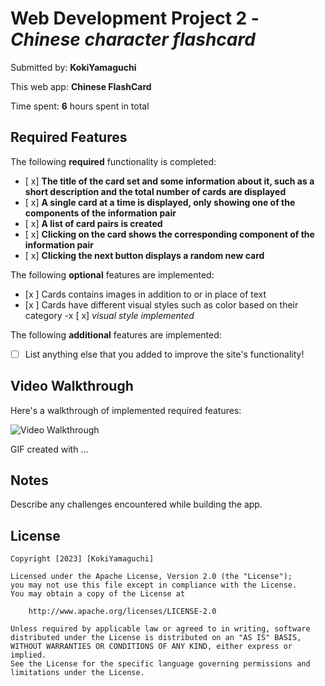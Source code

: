 # Web Development Project 2 - *Chinese character flashcard*

Submitted by: **KokiYamaguchi**

This web app: **Chinese FlashCard**

Time spent: **6** hours spent in total

## Required Features

The following **required** functionality is completed:

- [ x] **The title of the card set and some information about it, such as a short description and the total number of cards are displayed**
- [ x] **A single card at a time is displayed, only showing one of the components of the information pair**
- [ x] **A list of card pairs is created**
- [ x] **Clicking on the card shows the corresponding component of the information pair**
- [ x] **Clicking the next button displays a random new card**

The following **optional** features are implemented:

- [x ] Cards contains images in addition to or in place of text
- [x ] Cards have different visual styles such as color based on their category
  -x [ x] *visual style implemented*

The following **additional** features are implemented:

* [ ] List anything else that you added to improve the site's functionality!

## Video Walkthrough

Here's a walkthrough of implemented required features:

<img src='https://i.imgur.com/QG4qJK7.gif' title='Video Walkthrough' width='' alt='Video Walkthrough' />


<!-- Replace this with whatever GIF tool you used! -->
GIF created with ...  
<!-- Recommended tools:
[Kap](https://getkap.co/) for macOS
[ScreenToGif](https://www.screentogif.com/) for Windows
[peek](https://github.com/phw/peek) for Linux. -->

## Notes

Describe any challenges encountered while building the app.

## License

    Copyright [2023] [KokiYamaguchi]

    Licensed under the Apache License, Version 2.0 (the "License");
    you may not use this file except in compliance with the License.
    You may obtain a copy of the License at

        http://www.apache.org/licenses/LICENSE-2.0

    Unless required by applicable law or agreed to in writing, software
    distributed under the License is distributed on an "AS IS" BASIS,
    WITHOUT WARRANTIES OR CONDITIONS OF ANY KIND, either express or implied.
    See the License for the specific language governing permissions and
    limitations under the License.
